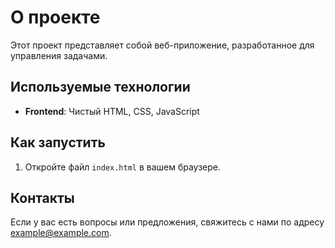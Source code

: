 # О проекте

Этот проект представляет собой веб-приложение, разработанное для управления задачами.

## Используемые технологии

- **Frontend**: Чистый HTML, CSS, JavaScript

## Как запустить

1. Откройте файл `index.html` в вашем браузере.

## Контакты

Если у вас есть вопросы или предложения, свяжитесь с нами по адресу <example@example.com>.
